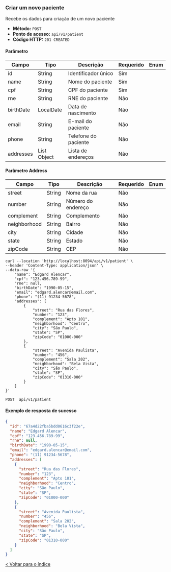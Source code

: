 ### Criar um novo paciente

Recebe os dados para criação de um novo paciente

- **Método:** `POST`
- **Ponto de acesso:** `api/v1/patient`
- **Código HTTP:** `201 CREATED`

#### Parâmetro
| **Campo**  | **Tipo**       | **Descrição**              | **Requerido** | **Enum** |
|------------|----------------|----------------------------|---------------|----------|
| id         | String         | Identificador único        | Sim           |          |
| name       | String         | Nome do paciente           | Sim           |          |
| cpf        | String         | CPF do paciente            | Sim           |          |
| rne        | String         | RNE do paciente            | Não           |          |
| birthDate  | LocalDate      | Data de nascimento         | Não           |          |
| email      | String         | E-mail do paciente         | Não           |          |
| phone      | String         | Telefone do paciente       | Não           |          |
| addresses  | List Object    | Lista de endereços         | Não           |          |



#### Parâmetro Address
| **Campo**      | **Tipo**  | **Descrição**      | **Requerido** | **Enum** |
|----------------|-----------|--------------------|---------------|----------|
| street         | String    | Nome da rua        | Não           |          |
| number         | String    | Número do endereço | Não           |          |
| complement     | String    | Complemento        | Não           |          |
| neighborhood   | String    | Bairro             | Não           |          |
| city           | String    | Cidade             | Não           |          |
| state          | String    | Estado             | Não           |          |
| zipCode        | String    | CEP                | Não           |          |


```shell
curl --location 'http://localhost:8094/api/v1/patient' \
--header 'Content-Type: application/json' \
--data-raw '{
    "name": "Edgard Alencar",
    "cpf": "123.456.789-99",
    "rne": null,
    "birthDate": "1990-05-15",
    "email": "edgard.alencar@email.com",
    "phone": "(11) 91234-5678",
    "addresses": [
        {
            "street": "Rua das Flores",
            "number": "123",
            "complement": "Apto 101",
            "neighborhood": "Centro",
            "city": "São Paulo",
            "state": "SP",
            "zipCode": "01000-000"
        },
        {
            "street": "Avenida Paulista",
            "number": "456",
            "complement": "Sala 202",
            "neighborhood": "Bela Vista",
            "city": "São Paulo",
            "state": "SP",
            "zipCode": "01310-000"
        }
    ]
}'
```
    POST  api/v1/patient

#### Exemplo de resposta de sucesso

```json
{
  "id": "67a4d22fba5bdd0616c3f22e",
  "name": "Edgard Alencar",
  "cpf": "123.456.789-99",
  "rne": null,
  "birthDate": "1990-05-15",
  "email": "edgard.alencar@email.com",
  "phone": "(11) 91234-5678",
  "addresses": [
    {
      "street": "Rua das Flores",
      "number": "123",
      "complement": "Apto 101",
      "neighborhood": "Centro",
      "city": "São Paulo",
      "state": "SP",
      "zipCode": "01000-000"
    },
    {
      "street": "Avenida Paulista",
      "number": "456",
      "complement": "Sala 202",
      "neighborhood": "Bela Vista",
      "city": "São Paulo",
      "state": "SP",
      "zipCode": "01310-000"
    }
  ]
}
```

[< Voltar para o índice](../README.md)

